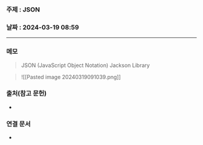 ### 주제 : JSON

### 날짜 : 2024-03-19 08:59
----
### 메모
> JSON (JavaScript Object Notation)
> Jackson Library
> 

>![[Pasted image 20240319091039.png]]

### 출처(참고 문헌)
-

### 연결 문서
-
